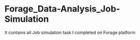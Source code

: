 # Forage_Data-Analysis_Job-Simulation
It contains all Job simulation task I completed on Forage platform
